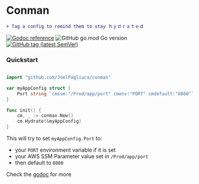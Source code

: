 # Conman
```diff
+ Tag a config to remind them to stay ｈｙｄｒａｔｅｄ
```
[![Godoc reference](https://godoc.org/github.com/JoelPagliuca/conman?status.svg)](http://godoc.org/github.com/JoelPagliuca/conman)
![GitHub go.mod Go version](https://img.shields.io/github/go-mod/go-version/JoelPagliuca/conman)
[![GitHub tag (latest SemVer)](https://img.shields.io/github/v/tag/JoelPagliuca/conman?color=green)](https://github.com/JoelPagliuca/Conman/releases/latest)

### Quickstart
```go

import "github.com/JoelPagliuca/conman"

var myAppConfig struct {
	Port string `cmssm:"/Prod/app/port" cmenv:"PORT" cmdefault:"8080"`
}

func init() {
	cm, _ := conman.New()
	cm.Hydrate(&myAppConfig)
}
```
This will try to set `myAppConfig.Port` to:
* your `PORT` environment variable if it is set
* your AWS SSM Parameter value set in `/Prod/app/port`
* then default to `8080`

Check the [godoc](http://godoc.org/github.com/JoelPagliuca/conman) for more
